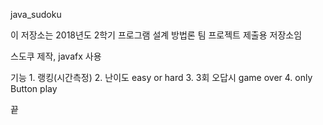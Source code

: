 java_sudoku

이 저장소는 2018년도 2학기 프로그램 설계 방법론 팀 프로젝트 제출용 저장소임

스도쿠 제작, javafx 사용

기능
    1. 랭킹(시간측정)
    2. 난이도 easy or hard 
    3. 3회 오답시 game over
    4. only Button play

끝
